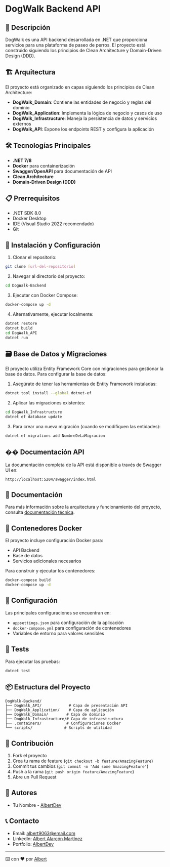 # DogWalk Backend API

## 🐾 Descripción
DogWalk es una API backend desarrollada en .NET que proporciona servicios para una plataforma de paseo de perros. El proyecto está construido siguiendo los principios de Clean Architecture y Domain-Driven Design (DDD).

## 🏗️ Arquitectura
El proyecto está organizado en capas siguiendo los principios de Clean Architecture:

- **DogWalk_Domain**: Contiene las entidades de negocio y reglas del dominio
- **DogWalk_Application**: Implementa la lógica de negocio y casos de uso
- **DogWalk_Infrastructure**: Maneja la persistencia de datos y servicios externos
- **DogWalk_API**: Expone los endpoints REST y configura la aplicación

## 🛠️ Tecnologías Principales
- **.NET 7/8**
- **Docker** para containerización
- **Swagger/OpenAPI** para documentación de API
- **Clean Architecture**
- **Domain-Driven Design (DDD)**

## 📋 Prerrequisitos
- .NET SDK 8.0
- Docker Desktop
- IDE (Visual Studio 2022 recomendado)
- Git

## 🚀 Instalación y Configuración

1. Clonar el repositorio:
```bash
git clone [url-del-repositorio]
```

2. Navegar al directorio del proyecto:
```bash
cd DogWalk-Backend
```

3. Ejecutar con Docker Compose:
```bash
docker-compose up -d
```

4. Alternativamente, ejecutar localmente:
```bash
dotnet restore
dotnet build
cd DogWalk_API
dotnet run
```

## 🗃️ Base de Datos y Migraciones

El proyecto utiliza Entity Framework Core con migraciones para gestionar la base de datos. Para configurar la base de datos:

1. Asegúrate de tener las herramientas de Entity Framework instaladas:
```bash
dotnet tool install --global dotnet-ef
```

2. Aplicar las migraciones existentes:
```bash
cd DogWalk_Infrastructure
dotnet ef database update
```

3. Para crear una nueva migración (cuando se modifiquen las entidades):
```bash
dotnet ef migrations add NombreDeLaMigracion
```

## �� Documentación API
La documentación completa de la API está disponible a través de Swagger UI en:
```
http://localhost:5204/swagger/index.html
```

## 📄 Documentación

Para más información sobre la arquitectura y funcionamiento del proyecto, consulta [documentación técnica](link-a-tu-documentacion).

## 🐳 Contenedores Docker
El proyecto incluye configuración Docker para:
- API Backend
- Base de datos
- Servicios adicionales necesarios

Para construir y ejecutar los contenedores:
```bash
docker-compose build
docker-compose up -d
```

## 🔧 Configuración
Las principales configuraciones se encuentran en:
- `appsettings.json` para configuración de la aplicación
- `docker-compose.yml` para configuración de contenedores
- Variables de entorno para valores sensibles

## 🧪 Tests
Para ejecutar las pruebas:
```bash
dotnet test
```

## 📦 Estructura del Proyecto
```
DogWalk-Backend/
├── DogWalk_API/            # Capa de presentación API
├── DogWalk_Application/    # Capa de aplicación
├── DogWalk_Domain/        # Capa de dominio
├── DogWalk_Infrastructure/# Capa de infraestructura
├── .containers/           # Configuraciones Docker
└── scripts/              # Scripts de utilidad
```

## 🤝 Contribución
1. Fork el proyecto
2. Crea tu rama de feature (`git checkout -b feature/AmazingFeature`)
3. Commit tus cambios (`git commit -m 'Add some AmazingFeature'`)
4. Push a la rama (`git push origin feature/AmazingFeature`)
5. Abre un Pull Request

## 👥 Autores

- Tu Nombre - [AlbertDev](https://github.com/tu-usuario)

## 📞 Contacto

- Email: albert9063@email.com
- LinkedIn: [Albert Alarcón Martínez](www.linkedin.com/in/albert-alarcón-martínez-04044a51)
- Portfolio: [AlbertDev](https://codewithalbert.netlify.app/)

---
⌨️ con ❤️ por [Albert](https://github.com/aam9063)